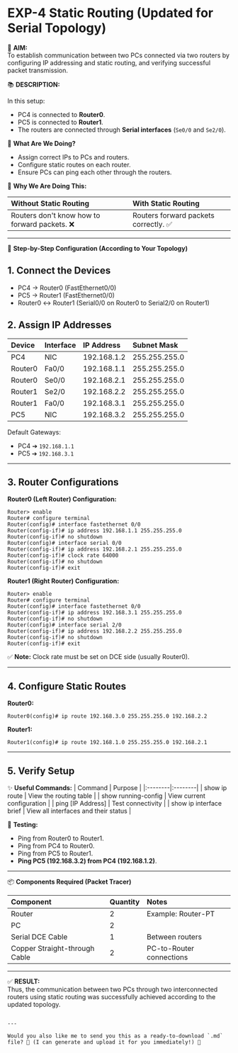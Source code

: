 # EXP-4 Static Routing (Updated for Serial Topology)

🎯 **AIM:**  
To establish communication between two PCs connected via two routers by configuring IP addressing and static routing, and verifying successful packet transmission.

📚 **DESCRIPTION:**

In this setup:

- PC4 is connected to **Router0**.
- PC5 is connected to **Router1**.
- The routers are connected through **Serial interfaces** (`Se0/0` and `Se2/0`).

🧠 **What Are We Doing?**
- Assign correct IPs to PCs and routers.
- Configure static routes on each router.
- Ensure PCs can ping each other through the routers.

🎯 **Why We Are Doing This:**

| Without Static Routing | With Static Routing |
|:----------------------|:---------------------|
| Routers don't know how to forward packets. ❌ | Routers forward packets correctly. ✅ |

---

🔵 **Step-by-Step Configuration (According to Your Topology)**

## 1. Connect the Devices
- PC4 → Router0 (FastEthernet0/0)
- PC5 → Router1 (FastEthernet0/0)
- Router0 ↔ Router1 (Serial0/0 on Router0 to Serial2/0 on Router1)

## 2. Assign IP Addresses

| Device | Interface | IP Address | Subnet Mask |
|:-------|:----------|:-----------|:------------|
| PC4 | NIC | 192.168.1.2 | 255.255.255.0 |
| Router0 | Fa0/0 | 192.168.1.1 | 255.255.255.0 |
| Router0 | Se0/0 | 192.168.2.1 | 255.255.255.0 |
| Router1 | Se2/0 | 192.168.2.2 | 255.255.255.0 |
| Router1 | Fa0/0 | 192.168.3.1 | 255.255.255.0 |
| PC5 | NIC | 192.168.3.2 | 255.255.255.0 |

Default Gateways:
- PC4 ➔ `192.168.1.1`
- PC5 ➔ `192.168.3.1`

---

## 3. Router Configurations

**Router0 (Left Router) Configuration:**
```plaintext
Router> enable
Router# configure terminal
Router(config)# interface fastethernet 0/0
Router(config-if)# ip address 192.168.1.1 255.255.255.0
Router(config-if)# no shutdown
Router(config)# interface serial 0/0
Router(config-if)# ip address 192.168.2.1 255.255.255.0
Router(config-if)# clock rate 64000
Router(config-if)# no shutdown
Router(config-if)# exit
```

**Router1 (Right Router) Configuration:**
```plaintext
Router> enable
Router# configure terminal
Router(config)# interface fastethernet 0/0
Router(config-if)# ip address 192.168.3.1 255.255.255.0
Router(config-if)# no shutdown
Router(config)# interface serial 2/0
Router(config-if)# ip address 192.168.2.2 255.255.255.0
Router(config-if)# no shutdown
Router(config-if)# exit
```

✅ **Note:** Clock rate must be set on DCE side (usually Router0).

---

## 4. Configure Static Routes

**Router0:**
```plaintext
Router0(config)# ip route 192.168.3.0 255.255.255.0 192.168.2.2
```

**Router1:**
```plaintext
Router1(config)# ip route 192.168.1.0 255.255.255.0 192.168.2.1
```

---

## 5. Verify Setup

✨ **Useful Commands:**
| Command | Purpose |
|:--------|:--------|
| show ip route | View the routing table |
| show running-config | View current configuration |
| ping [IP Address] | Test connectivity |
| show ip interface brief | View all interfaces and their status |

🛜 **Testing:**
- Ping from Router0 to Router1.
- Ping from PC4 to Router0.
- Ping from PC5 to Router1.
- **Ping PC5 (192.168.3.2) from PC4 (192.168.1.2)**.

---

📦 **Components Required (Packet Tracer)**

| Component | Quantity | Notes |
|:---------|:---------|:------|
| Router | 2 | Example: Router-PT |
| PC | 2 | |
| Serial DCE Cable | 1 | Between routers |
| Copper Straight-through Cable | 2 | PC-to-Router connections |

---

✅ **RESULT:**  
Thus, the communication between two PCs through two interconnected routers using static routing was successfully achieved according to the updated topology.

```

---

Would you also like me to send you this as a ready-to-download `.md` file? 📄 (I can generate and upload it for you immediately!) 🚀
